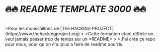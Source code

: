 # ~~:fire::fire:~~ ___README TEMPLATE 3000___ ~~:fire::fire:~~
</br>
>Pour les moussaillons de [The HACKING PROJECT](https://www.thehackingproject.org)
>
>Cette formation etant difficle on veut jamais passer trop de temps sur un *README*
>
>J'ai crée çe repo pour nous, pour qu'on n'ai plus a faire de readme pourris.
</br>
